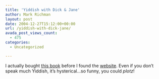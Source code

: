```yaml
---
title: 'Yiddish with Dick & Jane'
author: Mark Richman
layout: post
date: 2004-12-27T15:12:00+00:00
url: /yiddish-with-dick-jane/
avada_post_views_count:
  - 475
categories:
  - Uncategorized

---
```

I actually bought [this book][1] before I found the [website][2]. Even if you don&#8217;t speak much Yiddish, it&#8217;s hysterical&#8230;so funny, you could <span style="font-style: italic;">plotz</span>!

 [1]: http://search.barnesandnoble.com/bookSearch/isbnInquiry.asp?sourceid=00413492336242956954&ISBN=0316159727&bfdate=12-27-2004+10:13:18
 [2]: http://www.vidlit.com/yidlit/